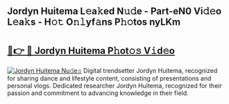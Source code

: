 ## Jordyn Huitema L𝚎a𝚔ed N𝚞𝚍e - Part-eN0 Vi𝚍𝚎o L𝚎a𝚔s - H𝚘𝚝 O𝚗𝚕yf𝚊ns P𝚑𝚘tos nyLKm

# <h2><a href="http://kf0upbp.oniu.top/?m=Jordyn+Huitema">🔗👉 🔴 Jordyn Huitema P𝚑ot𝚘𝚜 V𝚒d𝚎o</a></h2>

[![Jordyn Huitema Nu𝚍e𝚜](https://i.imgur.com/0qMVB7G.gif)](http://kf0upbp.oniu.top/?m=Jordyn+Huitema)
Digital trendsetter Jordyn Huitema, recognized for sharing dance and lifestyle content, consisting of presentations and personal vlogs. Dedicated researcher Jordyn Huitema, recognized for their passion and commitment to advancing knowledge in their field.  
